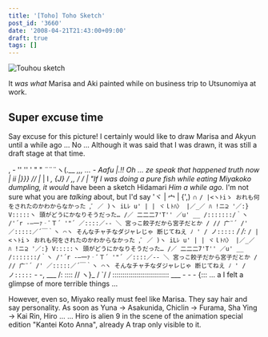 ```yaml
---
title: '[Toho] Toho Sketch'
post_id: '3660'
date: '2008-04-21T21:43:00+09:00'
draft: true
tags: []
---
```


![Touhou sketch](https://danmaq.com/image/illustrations/th/th_sketch_s.jpg)

It _was what_ Marisa and Aki painted while on business trip to Utsunomiya at work.

## Super excuse time

Say excuse for this picture! I certainly would like to draw Marisa and Akyun until a while ago ... No ... Although it was said that I was drawn, it was still a draft stage at that time.

, \- '' '' ' " " ¨¨¨ヽ(.__ _,,, ... \- Aafu |.!! Oh ... ze speak that happened truth now | ii |}}} // |_ | l _, {J} / ,, / / ​​| "If I was doing a pure fish while eating Miyakoko dumpling, it would_ have been a sketch Hidamari _Him a while ago._ I'm not sure what you are _talking_ about, but I'd say 'ヾ | 宀 | {',) ∩ `/ |<ヽﾄiゝ おれも何をされたのかわからなかった ,ﾞ ／ )ヽ iLﾚ u' | | ヾｌﾄﾊ〉 |／_／ ﾊ !ニ⊇ '／:} V:::::ヽ 頭がどうにかなりそうだった… /／ 二二二7'T'' ／u' __ /:::::::/｀ヽ /'´r -―一ｧ‐ﾞＴ´ '"´ ／::::／-‐ ＼ 宮っこ餃子だから宮子だとか / // 广¨´ /' ／:::::／´￣｀ヽ ⌒ヽ そんなチャチなダジャレじゃ 断じてねえ ﾉ ' / ノ:::::` _/ /:_ `/ |<ヽﾄiゝ おれも何をされたのかわからなかった ,ﾞ ／ )ヽ iLﾚ u' | | ヾｌﾄﾊ〉 |／_／ ﾊ !ニ⊇ '／:} V:::::ヽ 頭がどうにかなりそうだった… /／ 二二二7'T'' ／u' __ /:::::::/｀ヽ /'´r -―一ｧ‐ﾞＴ´ '"´ ／::::／-‐ ＼ 宮っこ餃子だから宮子だとか / // 广¨´ /' ／:::::／´￣｀ヽ ⌒ヽ そんなチャチなダジャレじゃ 断じてねえ ﾉ ' / ノ:::::` \- -, ___ /: :::: // ヽ}_ / `/ / :::::::::::::::::::::::::::: ___ - - - {::: ... a I felt a glimpse of more terrible things ...

However, even so, Miyako really must feel like Marisa. They say hair and say personality. As soon as Yuna → Asakunida, Chiclin → Furama, Sha Ying → Kai Rin, Hiro ... ... Hiro is alien 9 in the scene of the animation special edition "Kantei Koto Anna", already A trap only visible to it.
